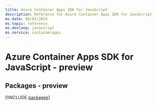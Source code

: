 ```yaml
---
title: Azure Container Apps SDK for JavaScript
description: Reference for Azure Container Apps SDK for JavaScript
ms.date: 06/03/2024
ms.topic: reference
ms.devlang: javascript
ms.service: containerapps
---
```

# Azure Container Apps SDK for JavaScript - preview
## Packages - preview
[!INCLUDE [packages](container-apps-index.md)]